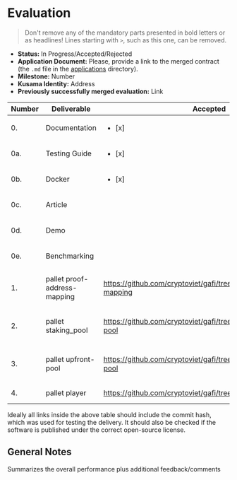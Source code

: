 # Evaluation

> Don't remove any of the mandatory parts presented in bold letters or as headlines!
> Lines starting with `>`, such as this one, can be removed.

- **Status:** In Progress/Accepted/Rejected
- **Application Document:** Please, provide a link to the merged contract (the `.md` file in the [applications](https://github.com/w3f/Grants-Program/tree/master/applications) directory). 
- **Milestone:** Number
- **Kusama Identity:** Address
- **Previously successfully merged evaluation:** Link

| Number | Deliverable | Accepted | Link | Evaluation Notes |
| ------ | ----------- | -------- | ---- |----------------- |
| 0. | Documentation | <ul><li>[x] </li></ul> | https://wiki.gafi.network/ | |
| 0a. | Testing Guide | <ul><li>[x] </li></ul> | https://github.com/cryptoviet/gafi#test | |
| 0b. | Docker | <ul><li>[x] </li></ul> | https://github.com/cryptoviet/gafi#run-in-docker | Docker | 
| 0c. | Article | | <ul><li>[x] </li></ul> | https://wiki.gafi.network/ | Merge into learn section of Wiki | 
| 0d. | Demo | | <ul><li>[x] </li></ul> | https://wiki.gafi.network/learn/demo | Try all the features of milestone 1 | 
| 0e. | Benchmarking | | <ul><li>[x] </li></ul> | https://github.com/cryptoviet/gafi#benchmarking | Benchmarking for pallets to determine appropriate weights | 
| 1. | pallet proof-address-mapping | https://github.com/cryptoviet/gafi/tree/master/pallets/address-mapping | A simple, secure way to dealing with address mapping between Substrate(H256) address and EVM(H160) address | 
| 2.  | pallet staking_pool | https://github.com/cryptoviet/gafi/tree/master/pallets/staking-pool | One of the ways provides staking services is to reduce transaction fees, and enhance the security of the network | 
| 3.  | pallet upfront-pool | https://github.com/cryptoviet/gafi/tree/master/pallets/upfront-pool | One of the ways provides upfront-charge services is to reduce transaction fees, and enhance the security of the network | 
| 4.  | pallet player | https://github.com/cryptoviet/gafi/tree/master/pallets/player | Holding the basic information of the player | 

Ideally all links inside the above table should include the commit hash,
which was used for testing the delivery. It should also be checked if the software is published under the correct open-source license.

## General Notes

Summarizes the overall performance plus additional feedback/comments

